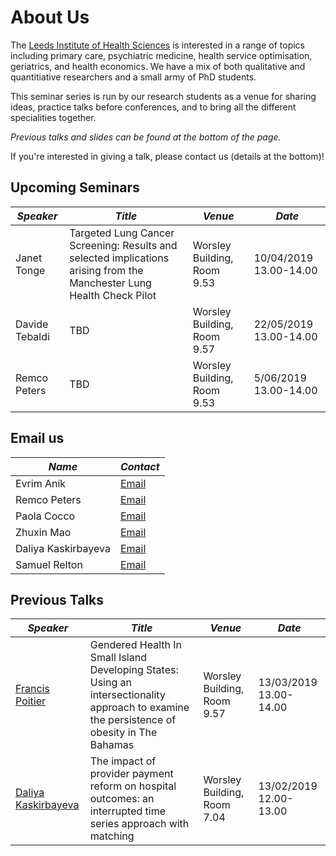 # About Us

The [Leeds Institute of Health Sciences](https://medicinehealth.leeds.ac.uk/homepage/146/leeds_institute_of_health_science)
is interested in a range of topics including primary care, psychiatric medicine, health service optimisation, geriatrics,
and health economics. We have a mix of both qualitative and quantitiative researchers and a small army of PhD students.

This seminar series is run by our research students as a venue for sharing ideas, practice talks before conferences,
and to bring all the different specialities together.

*Previous talks and slides can be found at the bottom of the page.*

If you're interested in giving a talk, please contact us (details at the bottom)!

## Upcoming Seminars

| *Speaker* | *Title* | *Venue*| *Date* |
|-----------|---------|-----------------|---------------------------|
| Janet Tonge | Targeted Lung Cancer Screening: Results and selected implications arising from the Manchester Lung Health Check Pilot          | Worsley Building, Room 9.53 |10/04/2019 13.00-14.00|
| Davide Tebaldi | TBD           | Worsley Building, Room 9.57 |22/05/2019 13.00-14.00|
| Remco Peters | TBD           | Worsley Building, Room 9.53 |5/06/2019 13.00-14.00|

## Email us

| *Name* | *Contact* |
|--------|-----------|
| Evrim Anik | [Email](mailto:umean@leeds.ac.uk) |
| Remco Peters | [Email](mailto:umrpe@leeds.ac.uk) |
| Paola Cocco | [Email](mailto:umpc@leeds.ac.uk) |
| Zhuxin Mao | [Email](mailto:umzm@leeds.ac.uk) |
| Daliya Kaskirbayeva | [Email](mailto:umdk@leeds.ac.uk) |
| Samuel Relton | [Email](mailto:s.d.relton@leeds.ac.uk) |

## Previous Talks

| *Speaker* | *Title* | *Venue*| *Date* |
|-----------|---------|-----------------|---------------------------|
| [Francis Poitier](https://medicinehealth.leeds.ac.uk/medicine/pgr/4016/francis-k-poitier) | Gendered Health In Small Island Developing States: Using an intersectionality approach to examine the persistence of obesity in The Bahamas | Worsley Building, Room 9.57 |13/03/2019 13.00-14.00|
| [Daliya Kaskirbayeva](https://medicinehealth.leeds.ac.uk/faculty-/pgr/3878/daliya-kaskirbayeva) | The impact of provider payment reform on hospital outcomes: an interrupted time series approach with matching | Worsley Building, Room 7.04 |13/02/2019 12.00-13.00|
